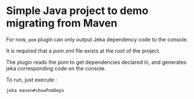 # Simple Java project to demo migrating from Maven

For now, `pom` plugin can only output Jeka dependency code to the console.

It is required that a *pom.xml* file exists at the root of the project.

The plugin reads the pom to get dependencies declared in, 
and generates jeka corresponding code on the console.

To run, just execute : 
```shell
jeka maven#showPomDeps
```

